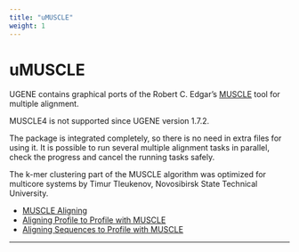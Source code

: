 ```yaml
---
title: "uMUSCLE"
weight: 1
---
```



# uMUSCLE

UGENE contains graphical ports of the Robert C. Edgar’s [MUSCLE](http://www.drive5.com/muscle) tool for multiple alignment.

MUSCLE4 is not supported since UGENE version 1.7.2.

The package is integrated completely, so there is no need in extra files for using it. It is possible to run several multiple alignment tasks in parallel, check the progress and cancel the running tasks safely.

The k-mer clustering part of the MUSCLE algorithm was optimized for multicore systems by Timur Tleukenov, Novosibirsk State Technical University.

*   [MUSCLE Aligning](muscle-aligning.md)
*   [Aligning Profile to Profile with MUSCLE](aligning-profile-to-profile-with-muscle.md)
*   [Aligning Sequences to Profile with MUSCLE](aligning-sequences-to-profile-with-muscle.md)


----------------------------------------------------------------------------------------------------------------------------------------------------------------------------------------------------------------------------------------------------------------------
